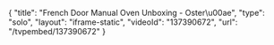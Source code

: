 {
    "title": "French Door Manual Oven Unboxing - Oster\u00ae",
    "type": "solo",
    "layout": "iframe-static",
    "videoId": "137390672",
    "url": "\/tvpembed\/137390672"
}
